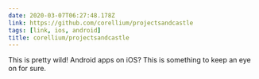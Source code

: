 ```yaml
---
date: 2020-03-07T06:27:48.178Z
link: https://github.com/corellium/projectsandcastle
tags: [link, ios, android]
title: corellium/projectsandcastle
---
```


This is pretty wild! Android apps on iOS? This is something to keep an eye on for sure.
